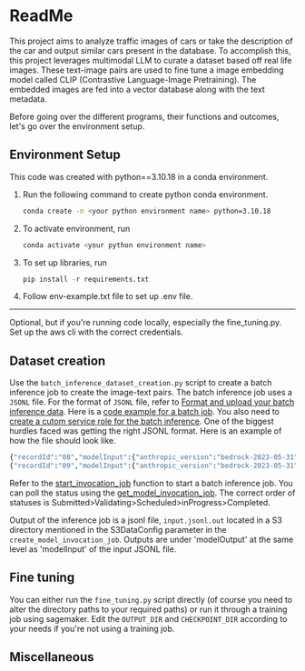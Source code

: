 # ReadMe

This project aims to analyze traffic images of cars or take the description of the car and output similar cars present in the database.
To accomplish this, this project leverages multimodal LLM to curate a dataset based off real life images. These text-image pairs are used to fine tune a image embedding model called CLIP (Contrastive Language-Image Pretraining). The embedded images are fed into a vector database along with the text metadata.

Before going over the different programs, their functions and outcomes, let's go over the environment setup.

## Environment Setup

This code was created with python==3.10.18 in a conda environment.

1. Run the following command to create python conda environment.

    ```bash
    conda create -n <your python environment name> python=3.10.18
    ```

2. To activate environment, run

    ```bash
    conda activate <your python environment name>
    ```

3. To set up libraries, run

    ```python
    pip install -r requirements.txt
    ```

4. Follow env-example.txt file to set up .env file.

***
Optional, but if you're running code locally, especially the fine_tuning.py. Set up the aws cli with the correct credentials.

## Dataset creation

Use the `batch_inference_dataset_creation.py` script to create a batch inference job to create the image-text pairs. The batch inference job uses a `JSONL` file. For the format of `JSONL` file, refer to [Format and upload your batch inference data](https://docs.aws.amazon.com/bedrock/latest/userguide/batch-inference-data.html). Here is a [code example for a batch job](https://docs.aws.amazon.com/bedrock/latest/userguide/batch-inference-example.html). You also need to [create a cutom service role for the batch inference](https://docs.aws.amazon.com/bedrock/latest/userguide/batch-iam-sr.html). One of the biggest hurdles faced was getting the right JSONL format. Here is an example of how the file should look like.

```python
{"recordId":"08","modelInput":{"anthropic_version":"bedrock-2023-05-31","system":"(system text)","messages":[{"role":"user","content":[{"image":{"format":"jpg","source":{"s3Uri":"s3://signal-8-data-creation-testing/Data/image8.jpg"}}}]}]}}
{"recordId":"09","modelInput":{"anthropic_version":"bedrock-2023-05-31","system":"(system text)","messages":[{"role":"user","content":[{"image":{"format":"jpg","source":{"s3Uri":"s3://signal-8-data-creation-testing/Data/image9.jpg"}}}]}]}}
```

Refer to the [start_invocation_job](https://boto3.amazonaws.com/v1/documentation/api/latest/reference/services/bedrock/client/create_model_invocation_job.html) function to start a batch inference job. You can poll the status using the [get_model_invocation_job](https://boto3.amazonaws.com/v1/documentation/api/latest/reference/services/bedrock/client/get_model_invocation_job.html). The correct order of statuses is Submitted>Validating>Scheduled>inProgress>Completed.

Output of the inference job is a jsonl file, `input.jsonl.out` located in a S3 directory mentioned in the S3DataConfig parameter in the `create_model_invocation_job`. Outputs are under 'modelOutput' at the same level as 'modelInput' of the input JSONL file.

## Fine tuning

You can either run the `fine_tuning.py` script directly (of course you need to alter the directory paths to your required paths) or run it through a training job using sagemaker. Edit the `OUTPUT_DIR` and `CHECKPOINT_DIR` according to your needs if you're not using a training job.

## Miscellaneous

